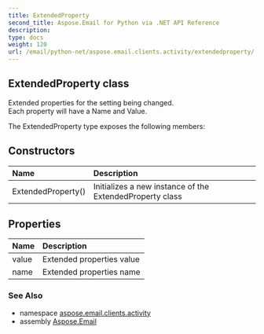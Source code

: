 ```yaml
---
title: ExtendedProperty
second_title: Aspose.Email for Python via .NET API Reference
description: 
type: docs
weight: 120
url: /email/python-net/aspose.email.clients.activity/extendedproperty/
---
```


## ExtendedProperty class

Extended properties for the setting being changed. <br/>            Each property will have a Name and Value.

The ExtendedProperty type exposes the following members:
## Constructors
| Name | Description |
| :- | :- |
|ExtendedProperty()|Initializes a new instance of the ExtendedProperty class|
## Properties
| Name | Description |
| :- | :- |
|value|Extended properties value|
|name|Extended properties name|

### See Also

* namespace [aspose.email.clients.activity](/email/python-net/aspose.email.clients.activity/)
* assembly [Aspose.Email](/slides/python-net/)

